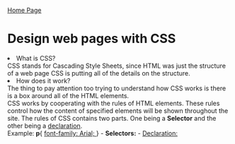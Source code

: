 [Home Page](README.md)


<!DOCTYPE html>
<html>
<title>DISCUSSION_05</title>
<body>
        <h1>Design web pages with CSS</h1>
        <li>What is CSS?</li>
        CSS stands for Cascading Style Sheets, since HTML was just the structure of a web page CSS is putting all of the details on the structure.
        <li>How does it work?</li>
        The thing to pay attention too trying to understand how CSS works is there is a box around all of the HTML elements. <br>
        CSS works by cooperating with the rules of HTML elements. These rules control how the content of specified elements will be shown throughout the site.
        The rules of CSS contains two parts. One being a <b>Selector</b> and the other being a <u>declaration</u>. <br>
                Example: <b>p</b>{ 
                    <u>font-family: Arial; </u>}
        - <b>Selectors:</b> 
        - <u>Declaration:</u> 


</body>
</html>